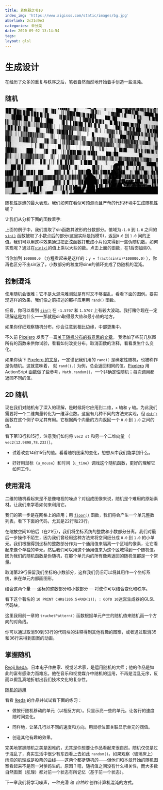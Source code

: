 ```yaml
---
title: 着色器之书10
index_img: 'https://www.aigisss.com/static/images/bg.jpg'
abbrlink: 2c21d9e3
categories: 未分类
date: 2020-09-02 13:14:54
tags:
layout: glsl
---
```


# 生成设计

在经历了众多的重复与秩序之后，笔者自然而然地开始着手创造一些混沌。

## 随机

[![Ryoji Ikeda ](%E7%9D%80%E8%89%B2%E5%99%A8%E4%B9%8B%E4%B9%A610/ryoji-ikeda.jpg) ](http://www.ryojiikeda.com/project/testpattern/#testpattern_live_set)

随机性是熵的最大表现。我们如何在看似可预测而且严苛的代码环境中生成随机性呢？

让我们从分析下面的函数着手:


<div class="container" style="margin:0;padding:0">
    <div class="simpleFunction" data="y = fract(sin(x)*1.0);"></div>
</div>



上面的例子中，我们提取了sin函数其波形的分数部分。值域为```-1.0``` 到 ```1.0``` 之间的[```sin()```](../glossary/?search=sin) 函数被取了小数点后的部分(这里实际是指模1))，返回```0.0``` 到 ```1.0``` 间的正值。我们可以用这种效果通过把正弦函数打散成小片段来得到一些伪随机数。如何实现呢？通过在[```sin(x)```](../glossary/?search=sin)的值上乘以大些的数。点击上面的函数，在1后面加些0。

当你加到 ```100000.0``` （方程看起来是这样的：```y = fract(sin(x)*100000.0)``` ），你再也区分不出sin波了。小数部分的粒度将sine的循环变成了伪随机的混沌。

## 控制混沌

使用随机会很难；它不是太混沌难测就是有时又不够混乱。看看下面的图例。要实现这样的效果，我们像之前描述的那样应用用 ```rand()``` 函数。

细看，你可以看到 [```sin()```](../glossary/?search=sin) 在 ```-1.5707``` 和 ```1.5707``` 上有较大波动。我打赌你现在一定理解这是为什么——那就是sin取得最大值和最小值的地方。

如果你仔细观察随机分布，你会注意到相比边缘，中部更集中。

<div class="container" style="margin:0;padding:0">
    <div class="simpleFunction" data="y = rand(x);
    //y = rand(x)*rand(x);
    //y = sqrt(rand(x));
    //y = pow(rand(x),5.);">
    </div>
</div>




不久前 [Pixelero](https://pixelero.wordpress.com) 发表了一篇[关于随机分布的有意思的文章](https://pixelero.wordpress.com/2008/04/24/various-functions-and-various-distributions-with-mathrandom/)。 我添加了些前几张图所有的函数来供你试验，看看如何改变分布。取消函数的注释，看看发生什么变化。

如果你读下 [Pixelero 的文章](https://pixelero.wordpress.com/2008/04/24/various-functions-and-various-distributions-with-mathrandom/)，一定谨记我们用的 ```rand()``` 是确定性随机，也被称作是伪随机。这就意味着， 就 ```rand(1.)``` 为例，总会返回相同的值。[Pixelero](https://pixelero.wordpress.com/2008/04/24/various-functions-and-various-distributions-with-mathrandom/) 用 ActionSript 函数做了些参考，```Math.random()```，一个非确定性随机；每次调用都返回不同的值。

## 2D 随机

现在我们对随机有了深入的理解，是时候将它应用到二维，```x``` 轴和 ```y``` 轴。为此我们需要将一个二维向量转化为一维浮点数。这里有几种不同的方法来实现，但 [```dot()```](../glossary/?search=dot) 函数在这个例子中尤其有用。它根据两个向量的方向返回一个 ```0.0``` 到 ```1.0``` 之间的值。

<!-- <div class="codeAndCanvas" data="2d-random.frag"></div> -->
<div class="container" style="margin:0;padding:0">
    <div class="codeAndCanvas" data="/blog/glsl/10/2d-random.frag" style="width:100%;height:auto;margin-bottom:10px"></div>
</div>

看下第13行和15行，注意我们如何将 ```vec2 st``` 和另一个二维向量 （ ```vec2(12.9898,78.233)```）。

* 试着改变14和15行的值。看看随机图案的变化，想想从中我们能学到什么。

* 好好用鼠标（```u_mouse```）和时间（```u_time```）调戏这个随机函数，更好的理解它如何工作。

## 使用混沌

二维的随机看起来是不是像电视的噪点？对组成图像来说，随机是个难用的原始素材。让我们来学着如何来利用它。

我们的第一步是在网格上的应用；用 [```floor()```](../glossary/?search=floor) 函数，我们将会产生一个单元整数列表。看下下面的代码，尤其是22行和23行。

<!-- <div class="codeAndCanvas" data="2d-random-mosaic.frag"></div> -->
<div class="container" style="margin:0;padding:0">
    <div class="codeAndCanvas" data="/blog/glsl/10/2d-random-mosaic.frag" style="width:100%;height:auto;margin-bottom:10px"></div>
</div>

在缩放空间10倍后（在21行），我们将坐标系统的整数和小数部分分离。我们对最后一步操作不陌生，因为我们曾经用这种方法来将空间细分成 ```0.0``` 到 ```1.0``` 的小单元。我们根据得到坐标的整数部分作为一个通用值来隔离一个区域的像素，让它看起来像个单独的单元。然后我们可以用这个通用值来为这个区域得到一个随机值。因为我们的随机函数是伪随机，在那个单元内的所有像素返回的随机值都是一个常量。

取消第29行保留我们坐标的小数部分，这样我们仍旧可以将其用作一个坐标系统，来在单元内部画图形。

结合这两个量 — 坐标的整数部分和小数部分 — 将使你可以结合变化和秩序。

看下这个著名的 ```10 PRINT CHR$(205.5+RND(1)); : GOTO 10```迷宫生成器的GLSL代码块。

<!-- <div class="codeAndCanvas" data="2d-random-truchet.frag"></div> -->
<div class="container" style="margin:0;padding:0">
    <div class="codeAndCanvas" data="/blog/glsl/10/2d-random-truchet.frag" style="width:100%;height:auto;margin-bottom:10px"></div>
</div>

这里我用前一章的 ```truchetPattern()``` 函数根据单元产生的随机值来随机画一个方向的对角线。

你可以通过取消50到53行的代码块的注释得到其他有趣的图案，或者通过取消35和36行来得到图案的动画。

## 掌握随机

[Ryoji Ikeda](http://www.ryojiikeda.com/)，日本电子作曲家、视觉艺术家，是运用随机的大师；他的作品是如此的富有感染力而难忘。他在音乐和视觉媒介中随机的运用，不再是混乱无序，反而以假乱真地折射出我们技术文化的复杂性。

<!-- <iframe src="https://player.vimeo.com/video/76813693?title=0&byline=0&portrait=0" width="800" height="450" frameborder="0" webkitallowfullscreen mozallowfullscreen allowfullscreen></iframe> -->
[随机的运用](https://player.vimeo.com/video/76813693?title=0&byline=0&portrait=0)

看看 [Ikeda](http://www.ryojiikeda.com/) 的作品并试试看下面的练习：

* 做按行随机移动的单元（以相反方向）。只显示亮一些的单元。让各行的速度随时间变化。
<div class="container" style="margin:0;padding:0">
    <a href="../edit.php#10/ikeda-00.frag">
        <canvas id="custom" class="canvas" data-fragment-url="/blog/glsl/10/ikeda-00.frag"  style="width:100%;object-fit: contain;min-height:100px">
        </canvas>
    </a>
</div>



* 同样地，让某几行以不同的速度和方向。用鼠标位置关联显示单元的阀值。


<div class="container" style="margin:0;padding:0">
    <a href="../edit.php#10/ikeda-03.frag">
        <canvas id="custom" class="canvas" data-fragment-url="/blog/glsl/10/ikeda-03.frag"  style="width:100%;object-fit: contain;min-height:100px">
        </canvas>
    </a>
</div>

* 创造其他有趣的效果。

<div class="container" style="margin:0;padding:0">
    <a href="../edit.php#10/ikeda-04.frag">
        <canvas id="custom" class="canvas" data-fragment-url="/blog/glsl/10/ikeda-04.frag"  style="width:100%;object-fit: contain;min-height:100px">
        </canvas>
    </a>
</div>


完美地掌握随机之美是困难的，尤其是你想要让作品看起来很自然。随机仅仅是过于混乱了，真实生活中很少有东西看上去如此 ```random()```。如果观察（玻璃床上）雨滴的肌理或是股票的曲线——这两个都挺随机的——但他们和本章开始的随机图案看起来不是同一对爹妈生的。原因？嗯，随机值之间没有什么相关性，而大多数自然图案（肌理）都对前一个状态有所记忆（基于前一个状态）。

下一章我们将学习噪声，一种光滑 和 *自然的* 创作计算机混沌的方式。